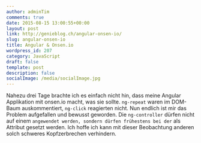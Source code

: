 ```yaml
---
author: adminTim
comments: true
date: 2015-08-15 13:00:55+00:00
layout: post
link: http://genieblog.ch/angular-onsen-io/
slug: angular-onsen-io
title: Angular & Onsen.io
wordpress_id: 207
category: JavaScript
draft: false
template: post
description: false
socialImage: /media/socialImage.jpg
---
```


Nahezu drei Tage brachte ich es einfach nicht hin, dass meine Angular Applikation mit onsen.io macht, was sie sollte. `ng-repeat` waren im DOM-Baum auskommentiert, `ng-click` reagierten nicht. 
Nun endlich ist mir das Problem aufgefallen und bewusst geworden. Die `ng-controller` dürfen nicht auf einem `` angewendet werden, sondern dürfen frühestens bei der `` als Attribut gesetzt werden. Ich hoffe ich kann mit dieser Beobachtung anderen solch schweres Kopfzerbrechen verhindern.
